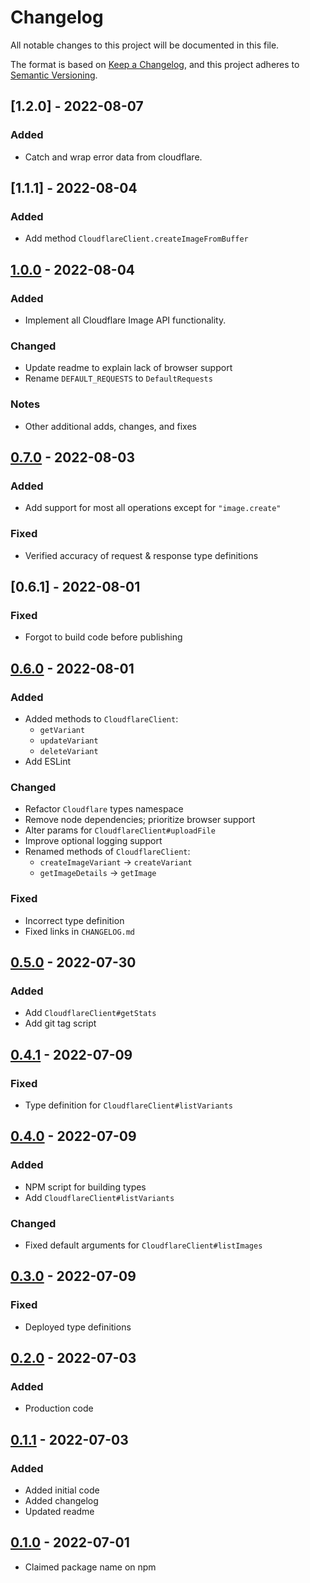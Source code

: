 # Changelog

All notable changes to this project will be documented in this file.

The format is based on [Keep a Changelog][keep-a-changelog], and this project adheres to [Semantic Versioning][semver].


## [1.2.0] - 2022-08-07
### Added
- Catch and wrap error data from cloudflare.


## [1.1.1] - 2022-08-04
### Added
- Add method `CloudflareClient.createImageFromBuffer`


## [1.0.0] - 2022-08-04
### Added
- Implement all Cloudflare Image API functionality.
### Changed
- Update readme to explain lack of browser support
- Rename `DEFAULT_REQUESTS` to `DefaultRequests`
### Notes
- Other additional adds, changes, and fixes


## [0.7.0] - 2022-08-03
### Added
- Add support for most all operations except for `"image.create"`
### Fixed
- Verified accuracy of request & response type definitions


## [0.6.1] - 2022-08-01
### Fixed
- Forgot to build code before publishing


## [0.6.0] - 2022-08-01
### Added
- Added methods to `CloudflareClient`:
    - `getVariant`
    - `updateVariant`
    - `deleteVariant`
- Add ESLint
### Changed
- Refactor `Cloudflare` types namespace
- Remove node dependencies; prioritize browser support
- Alter params for `CloudflareClient#uploadFile`
- Improve optional logging support
- Renamed methods of `CloudflareClient`:
    - `createImageVariant` -> `createVariant`
    - `getImageDetails` -> `getImage`
### Fixed
- Incorrect type definition
- Fixed links in `CHANGELOG.md`


## [0.5.0] - 2022-07-30
### Added
- Add `CloudflareClient#getStats`
- Add git tag script


## [0.4.1] - 2022-07-09
### Fixed
- Type definition for `CloudflareClient#listVariants`


## [0.4.0] - 2022-07-09
### Added
- NPM script for building types
- Add `CloudflareClient#listVariants`
### Changed
- Fixed default arguments for `CloudflareClient#listImages`


## [0.3.0] - 2022-07-09
### Fixed
- Deployed type definitions


## [0.2.0] - 2022-07-03
### Added
- Production code


## [0.1.1] - 2022-07-03
### Added
- Added initial code
- Added changelog
- Updated readme


## [0.1.0] - 2022-07-01
- Claimed package name on npm


[Unreleased]: https://github.com/olivierlacan/keep-a-changelog/compare/v1.0.0...HEAD
[1.0.0]: https://github.com/tcd/cloudflare-images/compare/v0.7.0...v1.0.0
[0.7.0]: https://github.com/tcd/cloudflare-images/compare/v0.6.0...v0.7.0
[0.6.0]: https://github.com/tcd/cloudflare-images/compare/v0.5.0...v0.6.0
[0.5.0]: https://github.com/tcd/cloudflare-images/compare/v0.4.1...v0.5.0
[0.4.1]: https://github.com/tcd/cloudflare-images/compare/v0.4.0...v0.4.1
[0.4.0]: https://github.com/tcd/cloudflare-images/compare/v0.3.0...v0.4.0
[0.3.0]: https://github.com/tcd/cloudflare-images/compare/v0.2.0...v0.3.0
[0.2.0]: https://github.com/tcd/cloudflare-images/compare/v0.1.1...v0.2.0
[0.1.1]: https://github.com/tcd/cloudflare-images/compare/v0.1.0...v0.1.1
[0.1.0]: https://github.com/tcd/cloudflare-images/releases/tag/v0.1.0
[keep-a-changelog]: https://keepachangelog.com/en/1.0.0
[semver]: https://semver.org/spec/v2.0.0.html
